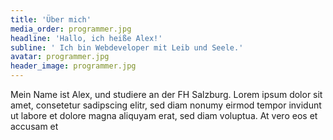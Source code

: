 ```yaml
---
title: 'Über mich'
media_order: programmer.jpg
headline: 'Hallo, ich heiße Alex!'
subline: ' Ich bin Webdeveloper mit Leib und Seele.'
avatar: programmer.jpg
header_image: programmer.jpg
---
```


Mein Name ist Alex, und studiere an der FH Salzburg. Lorem ipsum dolor sit amet, consetetur sadipscing elitr, sed diam nonumy eirmod tempor invidunt ut labore et dolore magna aliquyam erat, sed diam voluptua. At vero eos et accusam et 